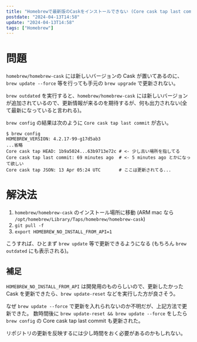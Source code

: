 ```yaml
---
title: "Homebrewで最新版のCaskをインストールできない (Core cask tap last commit が古い)"
postdate: "2024-04-13T14:58"
update: "2024-04-13T14:58"
tags: ["Homebrew"]
---
```


# 問題

`homebrew/homebrew-cask` には新しいバージョンの Cask が置いてあるのに、`brew update --force` 等を行っても手元の `brew upgrade` で更新されない。

`brew outdated` を実行すると、`homebrew/homebrew-cask` には新しいバージョンが追加されているので、更新情報が来るのを期待するが、何も出力されない(全て最新になっていると言われる)。

`brew config` の結果は次のように `Core cask tap last commit` が古い。

```
$ brew config
HOMEBREW_VERSION: 4.2.17-99-g17d5ab3
...省略
Core cask tap HEAD: 1b9a5024...63b9713e72c # <- 少し古い場所を指してる
Core cask tap last commit: 69 minutes ago  # <- 5 minutes ago とかになって欲しい
Core cask tap JSON: 13 Apr 05:24 UTC       # ここは更新されてる...
```

# 解決法

1. `homebrew/homebrew-cask` のインストール場所に移動 (ARM mac なら `/opt/homebrew/Library/Taps/homebrew/homebrew-cask`)
2. `git pull -f`
3. `export HOMEBREW_NO_INSTALL_FROM_API=1`

こうすれば、ひとまず `brew update` 等で更新できるようになる (もちろん `brew outdated` にも表示される)。

## 補足

`HOMEBREW_NO_INSTALL_FROM_API` は開発用のものらしいので、更新したかった Cask を更新できたら、`brew update-reset` などを実行した方が良さそう。

なぜ `brew update --force` で更新を入れられないのか不明だが、上記方法で更新できた。
数時間後に `brew update-reset && brew update --force` をしたら `brew config` の Core cask tap last commit も更新された。

リポジトリの更新を反映するには少し時間をおく必要があるのかもしれない。
